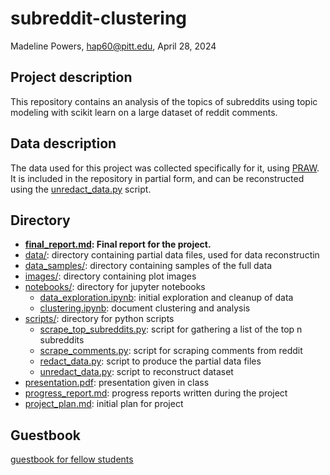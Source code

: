 # subreddit-clustering
Madeline Powers, hap60@pitt.edu, April 28, 2024

## Project description
This repository contains an analysis of the topics of subreddits using topic modeling with scikit learn on a large dataset of reddit comments.

## Data description
The data used for this project was collected specifically for it, using [PRAW](https://praw.readthedocs.io/en/stable/). It is included in the repository in partial form, and can be reconstructed using the [unredact_data.py](https://github.com/Data-Science-for-Linguists-2024/subreddit-clustering/blob/main/scripts/unredact_data.py) script.

## Directory
- **[final_report.md](https://github.com/Data-Science-for-Linguists-2024/subreddit-clustering/blob/main/final_report.md): Final report for the project.**
- [data/](https://github.com/Data-Science-for-Linguists-2024/subreddit-clustering/tree/main/data): directory containing partial data files, used for data reconstructin
- [data_samples/](https://github.com/Data-Science-for-Linguists-2024/subreddit-clustering/tree/main/data_samples): directory containing samples of the full data
- [images/](https://github.com/Data-Science-for-Linguists-2024/subreddit-clustering/tree/main/images): directory containing plot images
- [notebooks/](https://github.com/Data-Science-for-Linguists-2024/subreddit-clustering/tree/main/notebooks): directory for jupyter notebooks
    - [data_exploration.ipynb](https://github.com/Data-Science-for-Linguists-2024/subreddit-clustering/blob/main/notebooks/data_exploration.ipynb): initial exploration and cleanup of data
    - [clustering.ipynb](https://github.com/Data-Science-for-Linguists-2024/subreddit-clustering/blob/main/notebooks/clustering.ipynb): document clustering and analysis
- [scripts/](https://github.com/Data-Science-for-Linguists-2024/subreddit-clustering/tree/main/scripts): directory for python scripts
    - [scrape_top_subreddits.py](https://github.com/Data-Science-for-Linguists-2024/subreddit-clustering/blob/main/scripts/scrape_top_subreddits.py): script for gathering a list of the top n subreddits
    - [scrape_comments.py](https://github.com/Data-Science-for-Linguists-2024/subreddit-clustering/blob/main/scripts/scrape_comments.py): script for scraping comments from reddit
    - [redact_data.py](https://github.com/Data-Science-for-Linguists-2024/subreddit-clustering/blob/main/scripts/redact_data.py): script to produce the partial data files
    - [unredact_data.py](https://github.com/Data-Science-for-Linguists-2024/subreddit-clustering/blob/main/scripts/unredact_data.py): script to reconstruct dataset
- [presentation.pdf](https://github.com/Data-Science-for-Linguists-2024/subreddit-clustering/blob/main/presentation.pdf): presentation given in class
- [progress_report.md](https://github.com/Data-Science-for-Linguists-2024/subreddit-clustering/blob/main/progress_report.md): progress reports written during the project
- [project_plan.md](https://github.com/Data-Science-for-Linguists-2024/subreddit-clustering/blob/main/project_plan.md): initial plan for project

## Guestbook
[guestbook for fellow students](https://github.com/Data-Science-for-Linguists-2024/Class-Lounge/blob/main/guestbooks/maddy.md)
